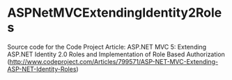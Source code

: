 # ASPNetMVCExtendingIdentity2Roles

Source code for the Code Project Article: ASP.NET MVC 5: Extending ASP.NET Identity 2.0 Roles and Implementation of Role Based Authorization (http://www.codeproject.com/Articles/799571/ASP-NET-MVC-Extending-ASP-NET-Identity-Roles)
